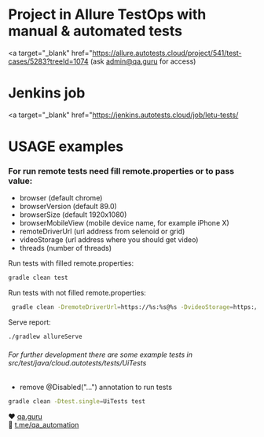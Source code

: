 # Project in Allure TestOps with manual & automated tests
<a target="_blank" href="https://allure.autotests.cloud/project/541/test-cases/5283?treeId=1074</a> (ask admin@qa.guru for access)

# Jenkins job
<a target="_blank" href="https://jenkins.autotests.cloud/job/letu-tests/</a>


# USAGE examples

### For run remote tests need fill remote.properties or to pass value:

* browser (default chrome)
* browserVersion (default 89.0)
* browserSize (default 1920x1080)
* browserMobileView (mobile device name, for example iPhone X)
* remoteDriverUrl (url address from selenoid or grid)
* videoStorage (url address where you should get video)
* threads (number of threads)


Run tests with filled remote.properties:
```bash
gradle clean test
```

Run tests with not filled remote.properties:
```bash
 gradle clean -DremoteDriverUrl=https://%s:%s@%s -DvideoStorage=https://selenoid.autotests.cloud/video/ -Dthreads=1 test

```

Serve report:
```bash
./gradlew allureServe
```


###### For further development there are some example tests in src/test/java/cloud.autotests/tests/UiTests
* remove @Disabled("...") annotation to run tests
```bash
gradle clean -Dtest.single=UiTests test
```

:heart: <a target="_blank" href="https://qa.guru">qa.guru</a><br/>
:blue_heart: <a target="_blank" href="https://t.me/qa_automation">t.me/qa_automation</a>
